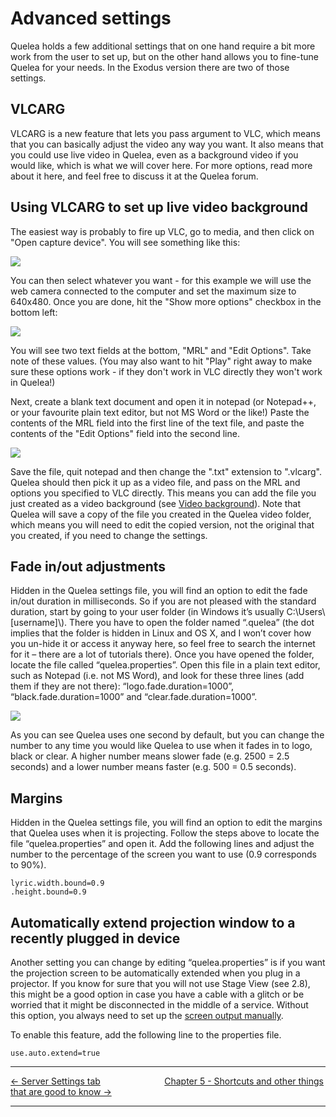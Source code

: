 # Advanced settings

Quelea holds a few additional settings that on one hand require a bit
more work from the user to set up, but on the other hand allows you to
fine-tune Quelea for your needs. In the Exodus version there are two of
those settings.

## VLCARG

VLCARG is a new feature that lets you pass argument to VLC, which means
that you can basically adjust the video any way you want. It also means
that you could use live video in Quelea, even as a background video if
you would like, which is what we will cover here. For more options, read
more about it here, and feel free to discuss it at the Quelea forum.

## Using VLCARG to set up live video background

The easiest way is probably to fire up VLC, go to media, and then click
on "Open capture device". You will see something like this:

![](Quelea_manual-e-079.png)

You can then select whatever you want - for this example we will use the
web camera connected to the computer and set the maximum size to
640x480. Once you are done, hit the "Show more options" checkbox in the
bottom left:

![](Quelea_manual-e-080.png)

You will see two text fields at the bottom, "MRL" and "Edit Options".
Take note of these values. (You may also want to hit "Play" right away
to make sure these options work - if they don't work in VLC directly
they won't work in Quelea\!)

Next, create a blank text document and open it in notepad (or Notepad++,
or your favourite plain text editor, but not MS Word or the like\!)
Paste the contents of the MRL field into the first line of the text
file, and paste the contents of the "Edit Options" field into the second
line.

![](Quelea_manual-e-081.png)

Save the file, quit notepad and then change the ".txt" extension to
".vlcarg". Quelea should then pick it up as a video file, and pass on
the MRL and options you specified to VLC directly. This means you can
add the file you just created as a video background (see [Video
background](Themes#video-background "Themes")). Note that Quelea will
save a copy of the file you created in the Quelea video folder, which
means you will need to edit the copied version, not the original that
you created, if you need to change the settings.

## Fade in/out adjustments

Hidden in the Quelea settings file, you will find an option to edit the
fade in/out duration in milliseconds. So if you are not pleased with the
standard duration, start by going to your user folder (in Windows it’s
usually C:\\Users\\ \[username\]\\). There you have to open the folder
named “.quelea” (the dot implies that the folder is hidden in Linux and
OS X, and I won’t cover how you un-hide it or access it anyway here, so
feel free to search the internet for it – there are a lot of tutorials
there). Once you have opened the folder, locate the file called
“quelea.properties”. Open this file in a plain text editor, such as
Notepad (i.e. not MS Word), and look for these three lines (add them if
they are not there): “logo.fade.duration=1000”,
“black.fade.duration=1000” and “clear.fade.duration=1000”.

![](Quelea_manual-e-082.png)

As you can see Quelea uses one second by default, but you can change the
number to any time you would like Quelea to use when it fades in to
logo, black or clear. A higher number means slower fade (e.g. 2500 = 2.5
seconds) and a lower number means faster (e.g. 500 = 0.5 seconds).

## Margins

Hidden in the Quelea settings file, you will find an option to edit the
margins that Quelea uses when it is projecting. Follow the steps above
to locate the file “quelea.properties” and open it. Add the following
lines and adjust the number to the percentage of the screen you want to
use (0.9 corresponds to
90%).

```
lyric.width.bound=0.9
.height.bound=0.9
```

## Automatically extend projection window to a recently plugged in device

Another setting you can change by editing “quelea.properties” is if you
want the projection screen to be automatically extended when you plug in
a projector. If you know for sure that you will not use Stage View (see
2.8), this might be a good option in case you have a cable with a glitch
or be worried that it might be disconnected in the middle of a service.
Without this option, you always need to set up the [screen output
manually](Display_tab "Display tab").

To enable this feature, add the following line to the properties file.

```
use.auto.extend=true
```

-----



[← Server Settings tab](Server_Settings_tab "Server Settings tab")
&nbsp;&nbsp;&nbsp;&nbsp;&nbsp;&nbsp;&nbsp;&nbsp;&nbsp;&nbsp;&nbsp;&nbsp;&nbsp;&nbsp;&nbsp;&nbsp;&nbsp;&nbsp;&nbsp;&nbsp;&nbsp;&nbsp;&nbsp;&nbsp; [Chapter 5 - Shortcuts and other things that
are good to know
→](Shortcuts_and_other_things_that_are_good_to_know "Shortcuts and other things that
are good to know")

---
